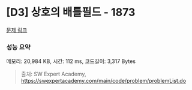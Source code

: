 # [D3] 상호의 배틀필드 - 1873 

[문제 링크](https://swexpertacademy.com/main/code/problem/problemDetail.do?contestProbId=AV5LyE7KD2ADFAXc) 

### 성능 요약

메모리: 20,984 KB, 시간: 112 ms, 코드길이: 3,317 Bytes



> 출처: SW Expert Academy, https://swexpertacademy.com/main/code/problem/problemList.do